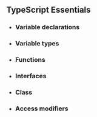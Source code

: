 ## TypeScript Essentials
- ### Variable declarations
- ### Variable types
- ### Functions
- ### Interfaces
- ### Class
- ### Access modifiers